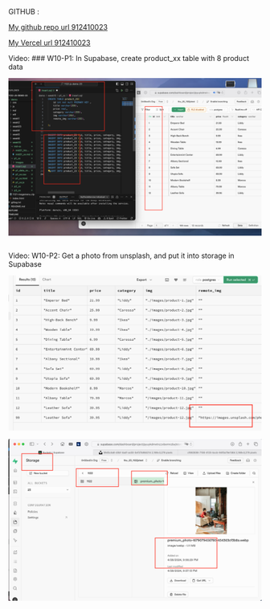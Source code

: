 GITHUB :

[My github repo url 912410023](https://github.com/0x55xx5/1122-js-demo-23)

[My Vercel url 912410023](https://1122-js-demo-23.vercel.app/demo/index.html)

Video: ### W10-P1: In Supabase, create product_xx table with 8 product data
 
![](w10-p1.png)
 
```

```
 
Video: W10-P2: Get a photo from unsplash, and put it into storage in Supabase
 
![](w10-p2-1.png)
 
![](w10-p2-2.png)
 
```

```